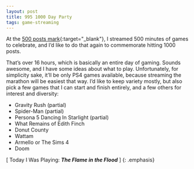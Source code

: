 ```yaml
---
layout: post
title: 995 1000 Day Party
tags: game-streaming
---
```

At the [500 posts mark](https://www.foster-douglas.com/games/500-the-big-five-oh-oh/){:target="_blank"}, I streamed 500 minutes of games to celebrate, and I’d like to do that again to commemorate hitting 1000 posts.

That’s over 16 hours, which is basically an entire day of gaming. Sounds awesome, and I have some ideas about what to play. Unfortunately, for simplicity sake, it’ll be only PS4 games available, because streaming the marathon will be easiest that way. I’d like to keep variety mostly, but also pick a few games that I can start and finish entirely, and a few others for interest and diversity:

- Gravity Rush (partial)
- Spider-Man (partial)
- Persona 5 Dancing In Starlight (partial)
- What Remains of Edith Finch
- Donut County
- Wattam
- Armello or The Sims 4
- Doom

[ Today I Was Playing: ***The Flame in the Flood*** ]
{: .emphasis}
